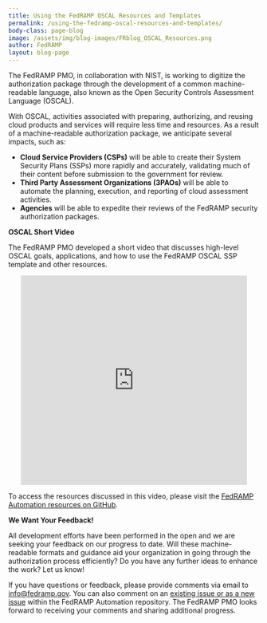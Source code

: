 ```yaml
---
title: Using the FedRAMP OSCAL Resources and Templates
permalink: /using-the-fedramp-oscal-resources-and-templates/
body-class: page-blog
image: /assets/img/blog-images/FRblog_OSCAL_Resources.png
author: FedRAMP
layout: blog-page
---
```


The FedRAMP PMO, in collaboration with NIST, is working to digitize the authorization package through the development of a common machine-readable language, also known as the Open Security Controls Assessment Language (OSCAL). 

With OSCAL, activities associated with preparing, authorizing, and reusing cloud products and services will require less time and resources. As a result of a machine-readable authorization package, we anticipate several impacts, such as:
* **Cloud Service Providers (CSPs)** will be able to create their System Security Plans (SSPs) more rapidly and accurately, validating much of their content before submission to the government for review.
* **Third Party Assessment Organizations (3PAOs)** will be able to automate the planning, execution, and reporting of cloud assessment activities.
* **Agencies** will be able to expedite their reviews of the FedRAMP security authorization packages.

**OSCAL Short Video** 

The FedRAMP PMO developed a short video that discusses high-level OSCAL goals, applications, and how to use the FedRAMP OSCAL SSP template and other resources.
<div class="video-responsive">
<iframe width="560" height="420" style="width:  90%; margin-left: 5%;" src="https://www.youtube.com/embed/WCPkt56vZ-s" frameborder="0" allow="accelerometer; autoplay; encrypted-media; gyroscope; picture-in-picture" allowfullscreen></iframe>
</div>

To access the resources discussed in this video, please visit the <a href="https://github.com/GSA/fedramp-automation/issues">FedRAMP Automation resources on GitHub</a>. 

**We Want Your Feedback!** 

All development efforts have been performed in the open and we are seeking your feedback on our progress to date. Will these machine-readable formats and guidance aid your organization in going through the authorization process efficiently? Do you have any further ideas to enhance the work? Let us know!

If you have questions or feedback, please provide comments via email to <a href="mailto:info@fedramp.gov">info@fedramp.gov. </a> You can also comment on an <a href="https://github.com/GSA/fedramp-automation/issues">existing issue or as a new issue</a> within the FedRAMP Automation repository. 
The FedRAMP PMO looks forward to receiving your comments and sharing additional progress.



